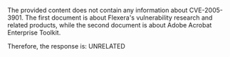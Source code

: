 The provided content does not contain any information about CVE-2005-3901. The first document is about Flexera's vulnerability research and related products, while the second document is about Adobe Acrobat Enterprise Toolkit.

Therefore, the response is: UNRELATED